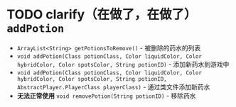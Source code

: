 # TODO clarify（在做了，在做了） `addPotion`
* `ArrayList<String> getPotionsToRemove()` - 被删除的药水的列表
* `void addPotion(Class potionClass, Color liquidColor, Color hybridColor, Color spotsColor, String potionID)` - 添加新药水到游戏中
* `void addPotion(Class potionClass, Color liquidColor, Color hybridColor, Color spotsColor, String potionID, AbstractPlayer.PlayerClass playerClass)` - 通过类文件添加新药水
* **无法正常使用** `void removePotion(String potionID)` - 移除药水